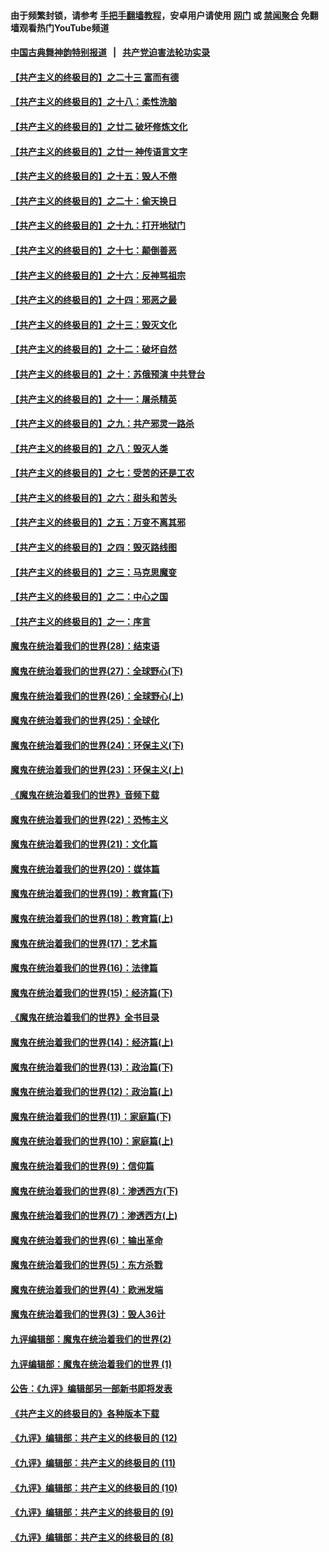 #### 由于频繁封锁，请参考 [手把手翻墙教程](https://github.com/gfw-breaker/guides/wiki/)，安卓用户请使用 [网门](https://github.com/gfw-breaker/bn-android/blob/master/ogate.md?t=05301235) 或 [禁闻聚合](https://github.com/gfw-breaker/bn-android) 免翻墙观看热门YouTube频道 

#### [中国古典舞神韵特别报道](https://github.com/gfw-breaker/mh-news/blob/master/shenyun.md?t=05301235) &nbsp;&nbsp;|&nbsp;&nbsp; [共产党迫害法轮功实录](https://github.com/gfw-breaker/mh-news/blob/master/README.md?t=05301235)  

#### [【共产主义的终极目的】之二十三 富而有德](../pages/nsc422/n11283598.md?t=05301235) 

#### [【共产主义的终极目的】之十八：柔性洗脑](../pages/nsc422/n11199994.md?t=05301235) 

#### [【共产主义的终极目的】之廿二 破坏修炼文化](../pages/nsc422/n11245728.md?t=05301235) 

#### [【共产主义的终极目的】之廿一 神传语言文字](../pages/nsc422/n11263265.md?t=05301235) 

#### [【共产主义的终极目的】之十五：毁人不倦](../pages/nsc422/n11166792.md?t=05301235) 

#### [【共产主义的终极目的】之二十：偷天换日](../pages/nsc422/n11238846.md?t=05301235) 

#### [【共产主义的终极目的】之十九：打开地狱门](../pages/nsc422/n11206376.md?t=05301235) 

#### [【共产主义的终极目的】之十七：颠倒善恶](../pages/nsc422/n11179782.md?t=05301235) 

#### [【共产主义的终极目的】之十六：反神骂祖宗](../pages/nsc422/n11166798.md?t=05301235) 

#### [【共产主义的终极目的】之十四：邪恶之最](../pages/nsc422/n11150249.md?t=05301235) 

#### [【共产主义的终极目的】之十三：毁灭文化](../pages/nsc422/n11135227.md?t=05301235) 

#### [【共产主义的终极目的】之十二：破坏自然](../pages/nsc422/n11135214.md?t=05301235) 

#### [【共产主义的终极目的】之十：苏俄预演 中共登台](../pages/nsc422/n11118424.md?t=05301235) 

#### [【共产主义的终极目的】之十一：屠杀精英](../pages/nsc422/n11118442.md?t=05301235) 

#### [【共产主义的终极目的】之九：共产邪灵一路杀](../pages/nsc422/n11114139.md?t=05301235) 

#### [【共产主义的终极目的】之八：毁灭人类](../pages/nsc422/n11108503.md?t=05301235) 

#### [【共产主义的终极目的】之七：受苦的还是工农](../pages/nsc422/n11101809.md?t=05301235) 

#### [【共产主义的终极目的】之六：甜头和苦头](../pages/nsc422/n11096971.md?t=05301235) 

#### [【共产主义的终极目的】之五：万变不离其邪](../pages/nsc422/n11091285.md?t=05301235) 

#### [【共产主义的终极目的】之四：毁灭路线图](../pages/nsc422/n11086284.md?t=05301235) 

#### [【共产主义的终极目的】之三：马克思魔变](../pages/nsc422/n11061941.md?t=05301235) 

#### [【共产主义的终极目的】之二：中心之国](../pages/nsc422/n11047728.md?t=05301235) 

#### [【共产主义的终极目的】之一：序言](../pages/nsc422/n11086077.md?t=05301235) 

#### [魔鬼在统治着我们的世界(28)：结束语](../pages/nsc422/n10936246.md?t=05301235) 

#### [魔鬼在统治着我们的世界(27)：全球野心(下)](../pages/nsc422/n10928319.md?t=05301235) 

#### [魔鬼在统治着我们的世界(26)：全球野心(上)](../pages/nsc422/n10900318.md?t=05301235) 

#### [魔鬼在统治着我们的世界(25)：全球化](../pages/nsc422/n10788205.md?t=05301235) 

#### [魔鬼在统治着我们的世界(24)：环保主义(下)](../pages/nsc422/n10695307.md?t=05301235) 

#### [魔鬼在统治着我们的世界(23)：环保主义(上)](../pages/nsc422/n10688613.md?t=05301235) 

#### [《魔鬼在统治着我们的世界》音频下载](../pages/nsc422/n10635553.md?t=05301235) 

#### [魔鬼在统治着我们的世界(22)：恐怖主义](../pages/nsc422/n10614727.md?t=05301235) 

#### [魔鬼在统治着我们的世界(21)：文化篇](../pages/nsc422/n10597706.md?t=05301235) 

#### [魔鬼在统治着我们的世界(20)：媒体篇](../pages/nsc422/n10586579.md?t=05301235) 

#### [魔鬼在统治着我们的世界(19)：教育篇(下)](../pages/nsc422/n10564808.md?t=05301235) 

#### [魔鬼在统治着我们的世界(18)：教育篇(上)](../pages/nsc422/n10526970.md?t=05301235) 

#### [魔鬼在统治着我们的世界(17)：艺术篇](../pages/nsc422/n10499093.md?t=05301235) 

#### [魔鬼在统治着我们的世界(16)：法律篇](../pages/nsc422/n10485969.md?t=05301235) 

#### [魔鬼在统治着我们的世界(15)：经济篇(下)](../pages/nsc422/n10469975.md?t=05301235) 

#### [《魔鬼在统治着我们的世界》全书目录](../pages/nsc422/n10464261.md?t=05301235) 

#### [魔鬼在统治着我们的世界(14)：经济篇(上)](../pages/nsc422/n10457370.md?t=05301235) 

#### [魔鬼在统治着我们的世界(13)：政治篇(下)](../pages/nsc422/n10448270.md?t=05301235) 

#### [魔鬼在统治着我们的世界(12)：政治篇(上)](../pages/nsc422/n10444576.md?t=05301235) 

#### [魔鬼在统治着我们的世界(11)：家庭篇(下)](../pages/nsc422/n10440961.md?t=05301235) 

#### [魔鬼在统治着我们的世界(10)：家庭篇(上)](../pages/nsc422/n10435448.md?t=05301235) 

#### [魔鬼在统治着我们的世界(9)：信仰篇](../pages/nsc422/n10432159.md?t=05301235) 

#### [魔鬼在统治着我们的世界(8)：渗透西方(下)](../pages/nsc422/n10429603.md?t=05301235) 

#### [魔鬼在统治着我们的世界(7)：渗透西方(上)](../pages/nsc422/n10426013.md?t=05301235) 

#### [魔鬼在统治着我们的世界(6)：输出革命](../pages/nsc422/n10421536.md?t=05301235) 

#### [魔鬼在统治着我们的世界(5)：东方杀戮](../pages/nsc422/n10417707.md?t=05301235) 

#### [魔鬼在统治着我们的世界(4)：欧洲发端](../pages/nsc422/n10414890.md?t=05301235) 

#### [魔鬼在统治着我们的世界(3)：毁人36计](../pages/nsc422/n10411583.md?t=05301235) 

#### [九评编辑部：魔鬼在统治着我们的世界(2)](../pages/nsc422/n10410036.md?t=05301235) 

#### [九评编辑部：魔鬼在统治着我们的世界 (1)](../pages/nsc422/n10406825.md?t=05301235) 

#### [公告：《九评》编辑部另一部新书即将发表](../pages/nsc422/n10405104.md?t=05301235) 

#### [《共产主义的终极目的》各种版本下载](../pages/nsc422/n10022138.md?t=05301235) 

#### [《九评》编辑部：共产主义的终极目的 (12)](../pages/nsc422/n9933272.md?t=05301235) 

#### [《九评》编辑部：共产主义的终极目的 (11)](../pages/nsc422/n9924973.md?t=05301235) 

#### [《九评》编辑部：共产主义的终极目的 (10)](../pages/nsc422/n9920883.md?t=05301235) 

#### [《九评》编辑部：共产主义的终极目的 (9)](../pages/nsc422/n9916363.md?t=05301235) 

#### [《九评》编辑部：共产主义的终极目的 (8)](../pages/nsc422/n9912488.md?t=05301235) 

